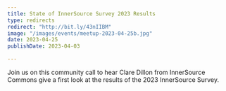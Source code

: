 ```yaml
---
title: State of InnerSource Survey 2023 Results
type: redirects
redirect: "http://bit.ly/43nIIBM"
image: "/images/events/meetup-2023-04-25b.jpg"
date: 2023-04-25
publishDate: 2023-04-03

---
```


Join us on this community call to hear Clare Dillon from InnerSource Commons give a first look at the results of the 2023 InnerSource Survey.
